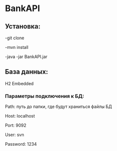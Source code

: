 # BankAPI
## Установка:
-git clone 

-mvn install

-java -jar BankAPI.jar

## База данных:
H2 Embedded

### Параметры подключения к БД:
Path: путь до папки, где будут храниться файлы БД

Host: localhost

Port: 9092

User: svn

Password: 1234
